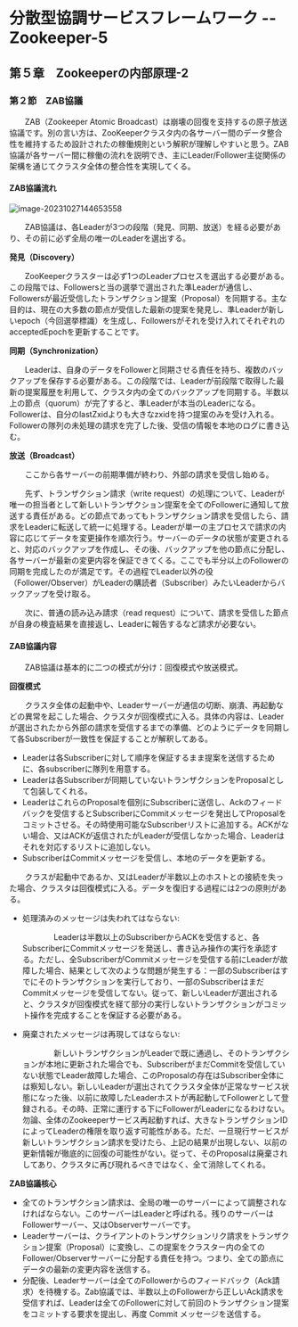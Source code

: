 # 分散型協調サービスフレームワーク -- Zookeeper-5

## 第５章　Zookeeperの内部原理-2

### 第２節　ZAB協議

　　ZAB（Zookeeper Atomic Broadcast）は崩壊の回復を支持するの原子放送協議です。別の言い方は、ZooKeeperクラスタ内の各サーバー間のデータ整合性を維持するため設計されたの稼働規則という解釈が理解しやすいと思う。ZAB協議が各サーバー間に稼働の流れを説明でき、主にLeader/Follower主従関係の架構を通じてクラスタ全体の整合性を実現してくる。

#### ZAB協議流れ

![image-20231027144653558](D:\OneDrive\picture\Typora\image-20231027144653558.png)

　　ZAB協議は、各Leaderが3つの段階（発見、同期、放送）を経る必要があり、その前に必ず全局の唯一のLeaderを選出する。

**発見（Discovery）**

　　ZooKeeperクラスターは必ず1つのLeaderプロセスを選出する必要がある。この段階では、Followersと当の選挙で選出された準Leaderが通信し、Followersが最近受信したトランザクション提案（Proposal）を同期する。主な目的は、現在の大多数の節点が受信した最新の提案を発見し、準Leaderが新しいepoch（今回選挙標識）を生成し、Followersがそれを受け入れてそれぞれのacceptedEpochを更新することです。

**同期（Synchronization）**

　　Leaderは、自身のデータをFollowerと同期させる責任を持ち、複数のバックアップを保存する必要がある。この段階では、Leaderが前段階で取得した最新の提案履歴を利用して、クラスタ内の全てのバックアップを同期する。半数以上の節点（quorum）が完了すると、準Leaderが本当のLeaderになる。Followerは、自分のlastZxidよりも大きなzxidを持つ提案のみを受け入れる。Followerの隊列の未処理の請求を完了した後、受信の情報を本地のログに書き込む。

**放送（Broadcast）**

　　ここから各サーバーの前期準備が終わり、外部の請求を受信し始める。

　　先ず、トランザクション請求（write request）の処理について、Leaderが唯一の担当者として新しいトランザクション提案を全てのFollowerに通知して放送する責任がある。どの節点であってもトランザクション請求を受信したら、請求をLeaderに転送して統一に処理する。Leaderが単一の主プロセスで請求の内容に応じてデータを変更操作を順次行う。サーバーのデータの状態が変更されると、対応のバックアップを作成し、その後、バックアップを他の節点に分配し、各サーバーが最新の変更内容を保証できてくる。ここでも半分以上のFollowerの同期を完成したのが満足です。その過程でLeader以外の役（Follower/Observer）がLeaderの購読者（Subscriber）みたいLeaderからバックアップを受け取る。

　　次に、普通の読み込み請求（read request）について、請求を受信した節点が自身の検査結果を直接返し、Leaderに報告するなど請求が必要ない。

#### ZAB協議内容

　　ZAB協議は基本的に二つの模式が分け：回復模式や放送模式。

**回復模式**

　　クラスタ全体の起動中や、Leaderサーバーが通信の切断、崩潰、再起動などの異常を起こした場合、クラスタが回復模式に入る。具体の内容は、Leaderが選出されたから外部の請求を受信するまでの準備、どのようにデータを同期して各Subscriberが一致性を保証することが解釈してある。

- Leaderは各Subscriberに対して順序を保証するまま提案を送信するために、各subscriberに隊列を用意する。
- Leaderは各Subscriberが同期していないトランザクションをProposalとして包装してくれる。
- LeaderはこれらのProposalを個別にSubscriberに送信し、Ackのフィードバックを受信するとSubscriberにCommitメッセージを発出してProposalをコミットさせる。その時使用可能なSubscriberリストに追加する。ACKがない場合、又はACKが返信されたがLeaderが受信しなかった場合、Leaderはそれを対応するリストに追加しない。
- SubscriberはCommitメッセージを受信し、本地のデータを更新する。

　　クラスが起動中であるか、又はLeaderが半数以上のホストとの接続を失った場合、クラスタは回復模式に入る。データを復旧する過程には2つの原則がある。

- 処理済みのメッセージは失われてはならない:

  　　　　Leaderは半数以上のSubscriberからACKを受信すると、各SubscriberにCommitメッセージを発送し、書き込み操作の実行を承認する。ただし、全SubscriberがCommitメッセージを受信する前にLeaderが故障した場合、結果として次のような問題が発生する：一部のSubscriberはすでにそのトランザクションを実行しており、一部のSubscriberはまだCommitメッセージを受信してない。従って、新しいLeaderが選出されると、クラスタが回復模式を経て部分の実行しないトランザクションがコミット操作を完成することを保証する必要がある。

- 廃棄されたメッセージは再現してはならない:

  　　　　新しいトランザクションがLeaderで既に通過し、そのトランザクションが本地に更新された場合でも、SubscriberがまだCommitを受信していない状態でLeader故障した場合、このProposalの存在はSubscriber全体には察知しない。新しいLeaderが選出されてクラスタ全体が正常なサービス状態になった後、以前に故障したLeaderホストが再起動してFollowerとして登録される。その時、正常に運行する下にFollowerがLeaderになるわけない。勿論、全体のZookeeperサービス再起動すれば、大きなトランザクションIDによってLeaderの権限を取り返す可能性がある。ただ、一旦現行サービスが新しいトランザクション請求を受けたら、上記の結果が出現しない、以前の更新情報が徹底的に回復の可能性がない。従って、そのProposalは廃棄されしてあり、クラスタに再び現れるべきではなく、全て消除してくれる。

**ZAB協議核心**

- 全てのトランザクション請求は、全局の唯一のサーバーによって調整されなければならない。このサーバーはLeaderと呼ばれる。残りのサーバーはFollowerサーバー、又はObserverサーバーです。
- Leaderサーバーは、クライアントのトランザクションリク請求をトランザクション提案（Proposal）に変換し、この提案をクラスター内の全てのFollower/Observerサーバーに分配する責任を持つ。つまり、全ての節点にデータの最新の変更内容を送信する。
- 分配後、Leaderサーバーは全てのFollowerからのフィードバック（Ack請求）を待機する。Zab協議では、半数以上のFollowerから正しいAck請求を受信すれば、Leaderは全てのFollowerに対して前回のトランザクション提案をコミットする要求を提出し、再度 Commit メッセージを送信する。

